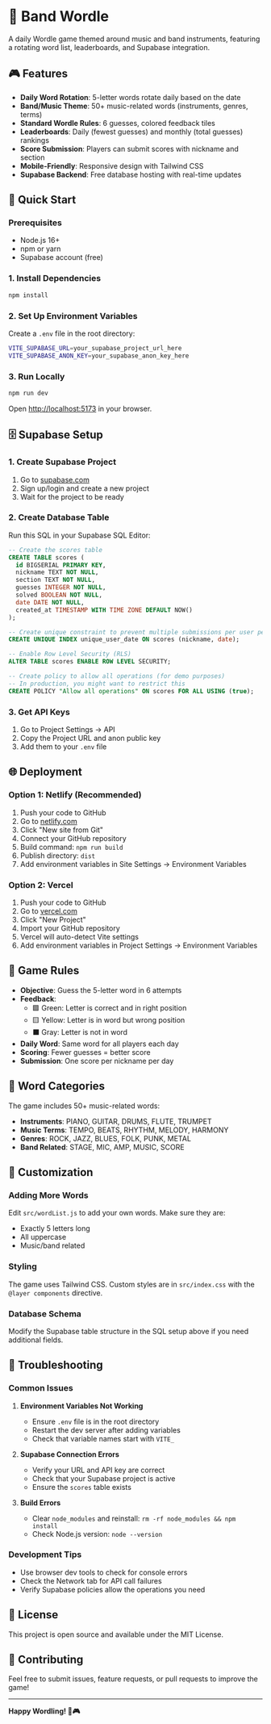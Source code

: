# 🎵 Band Wordle

A daily Wordle game themed around music and band instruments, featuring a rotating word list, leaderboards, and Supabase integration.

## 🎮 Features

- **Daily Word Rotation**: 5-letter words rotate daily based on the date
- **Band/Music Theme**: 50+ music-related words (instruments, genres, terms)
- **Standard Wordle Rules**: 6 guesses, colored feedback tiles
- **Leaderboards**: Daily (fewest guesses) and monthly (total guesses) rankings
- **Score Submission**: Players can submit scores with nickname and section
- **Mobile-Friendly**: Responsive design with Tailwind CSS
- **Supabase Backend**: Free database hosting with real-time updates

## 🚀 Quick Start

### Prerequisites
- Node.js 16+ 
- npm or yarn
- Supabase account (free)

### 1. Install Dependencies
```bash
npm install
```

### 2. Set Up Environment Variables
Create a `.env` file in the root directory:
```bash
VITE_SUPABASE_URL=your_supabase_project_url_here
VITE_SUPABASE_ANON_KEY=your_supabase_anon_key_here
```

### 3. Run Locally
```bash
npm run dev
```
Open [http://localhost:5173](http://localhost:5173) in your browser.

## 🗄️ Supabase Setup

### 1. Create Supabase Project
1. Go to [supabase.com](https://supabase.com)
2. Sign up/login and create a new project
3. Wait for the project to be ready

### 2. Create Database Table
Run this SQL in your Supabase SQL Editor:

```sql
-- Create the scores table
CREATE TABLE scores (
  id BIGSERIAL PRIMARY KEY,
  nickname TEXT NOT NULL,
  section TEXT NOT NULL,
  guesses INTEGER NOT NULL,
  solved BOOLEAN NOT NULL,
  date DATE NOT NULL,
  created_at TIMESTAMP WITH TIME ZONE DEFAULT NOW()
);

-- Create unique constraint to prevent multiple submissions per user per day
CREATE UNIQUE INDEX unique_user_date ON scores (nickname, date);

-- Enable Row Level Security (RLS)
ALTER TABLE scores ENABLE ROW LEVEL SECURITY;

-- Create policy to allow all operations (for demo purposes)
-- In production, you might want to restrict this
CREATE POLICY "Allow all operations" ON scores FOR ALL USING (true);
```

### 3. Get API Keys
1. Go to Project Settings → API
2. Copy the Project URL and anon public key
3. Add them to your `.env` file

## 🌐 Deployment

### Option 1: Netlify (Recommended)
1. Push your code to GitHub
2. Go to [netlify.com](https://netlify.com)
3. Click "New site from Git"
4. Connect your GitHub repository
5. Build command: `npm run build`
6. Publish directory: `dist`
7. Add environment variables in Site Settings → Environment Variables

### Option 2: Vercel
1. Push your code to GitHub
2. Go to [vercel.com](https://vercel.com)
3. Click "New Project"
4. Import your GitHub repository
5. Vercel will auto-detect Vite settings
6. Add environment variables in Project Settings → Environment Variables

## 📱 Game Rules

- **Objective**: Guess the 5-letter word in 6 attempts
- **Feedback**:
  - 🟩 Green: Letter is correct and in right position
  - 🟨 Yellow: Letter is in word but wrong position
  - ⬛ Gray: Letter is not in word
- **Daily Word**: Same word for all players each day
- **Scoring**: Fewer guesses = better score
- **Submission**: One score per nickname per day

## 🎯 Word Categories

The game includes 50+ music-related words:
- **Instruments**: PIANO, GUITAR, DRUMS, FLUTE, TRUMPET
- **Music Terms**: TEMPO, BEATS, RHYTHM, MELODY, HARMONY
- **Genres**: ROCK, JAZZ, BLUES, FOLK, PUNK, METAL
- **Band Related**: STAGE, MIC, AMP, MUSIC, SCORE

## 🔧 Customization

### Adding More Words
Edit `src/wordList.js` to add your own words. Make sure they are:
- Exactly 5 letters long
- All uppercase
- Music/band related

### Styling
The game uses Tailwind CSS. Custom styles are in `src/index.css` with the `@layer components` directive.

### Database Schema
Modify the Supabase table structure in the SQL setup above if you need additional fields.

## 🐛 Troubleshooting

### Common Issues

1. **Environment Variables Not Working**
   - Ensure `.env` file is in the root directory
   - Restart the dev server after adding variables
   - Check that variable names start with `VITE_`

2. **Supabase Connection Errors**
   - Verify your URL and API key are correct
   - Check that your Supabase project is active
   - Ensure the `scores` table exists

3. **Build Errors**
   - Clear `node_modules` and reinstall: `rm -rf node_modules && npm install`
   - Check Node.js version: `node --version`

### Development Tips

- Use browser dev tools to check for console errors
- Check the Network tab for API call failures
- Verify Supabase policies allow the operations you need

## 📄 License

This project is open source and available under the MIT License.

## 🤝 Contributing

Feel free to submit issues, feature requests, or pull requests to improve the game!

---

**Happy Wordling! 🎵🎮**
